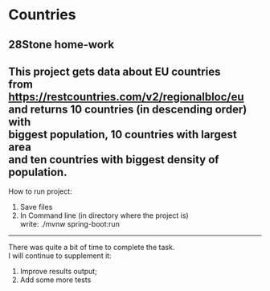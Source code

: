 # Countries
28Stone home-work
-----
This project gets data about EU countries    
from https://restcountries.com/v2/regionalbloc/eu
and returns 10 countries (in descending order) with    
biggest population, 10 countries with largest area   
and ten countries with biggest density of population.   
------
How to run project:    
1. Save files
2. In Command line (in directory where the project is)   
  write: ./mvnw spring-boot:run   
-------
There was quite a bit of time to complete the task.   
I will continue to supplement it:   
1. Improve results output;   
2. Add some more tests  


